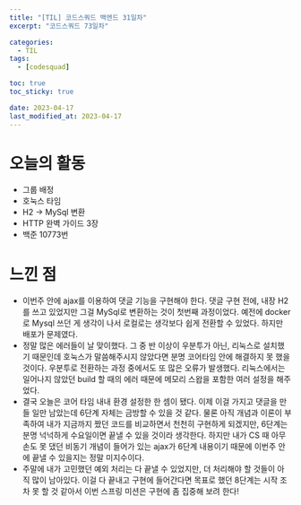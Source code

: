 ```yaml
---
title: "[TIL] 코드스쿼드 백엔드 31일차"
excerpt: "코드스쿼드 73일차"

categories:
  - TIL
tags:
  - [codesquad]

toc: true
toc_sticky: true

date: 2023-04-17
last_modified_at: 2023-04-17
---
```


# 오늘의 활동

- 그룹 배정
- 호눅스 타임
- H2 -> MySql 변환
- HTTP 완벽 가이드 3장
- 백준 10773번

# 느낀 점

- 이번주 안에 ajax를 이용하여 댓글 기능을 구현해야 한다. 댓글 구현 전에, 내장 H2를 쓰고 있었지만 그걸 MySql로 변환하는 것이 첫번째 과정이었다. 예전에 docker로 Mysql 쓰던 게 생각이 나서 로컬로는 생각보다 쉽게 전환할 수 있었다. 하지만 배포가 문제였다.
- 정말 많은 에러들이 날 맞이했다. 그 중 반 이상이 우분투가 아닌, 리눅스로 설치했기 때문인데 호눅스가 말씀해주시지 않았다면 분명 코어타임 안에 해결하지 못 했을 것이다. 우분투로 전환하는 과정 중에서도 또 많은 오류가 발생했다. 리눅스에서는 일어나지 않았던 build 할 때의 에러 때문에 메모리 스왑을 포함한 여러 설정을 해주었다.
- 결국 오늘은 코어 타임 내내 환경 설정한 한 셈이 됐다. 이제 이걸 가지고 댓글을 만들 일만 남았는데 6단계 자체는 금방할 수 있을 것 같다. 물론 아직 개념과 이론이 부족하여 내가 지금까지 짰던 코드를 비교하면서 천천히 구현하게 되겠지만, 6단계는 분명 넉넉하게 수요일이면 끝낼 수 있을 것이라 생각한다. 하지만 내가 CS 때 아무 손도 못 댔던 비동기 개념이 들어가 있는 ajax가 6단계 내용이기 때문에 이번주 안에 끝낼 수 있을지는 정말 미지수이다.
- 주말에 내가 고민했던 예외 처리는 다 끝낼 수 있었지만, 더 처리해야 할 것들이 아직 많이 남아있다. 이걸 다 끝내고 구현에 들어간다면 목표로 했던 8단계는 시작 조차 못 할 것 같아서 이번 스프링 미션은 구현에 좀 집중해 보려 한다!